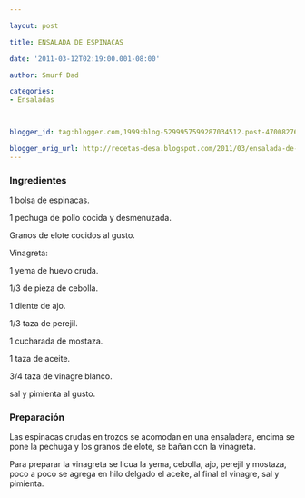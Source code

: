 ```yaml
---

layout: post

title: ENSALADA DE ESPINACAS

date: '2011-03-12T02:19:00.001-08:00'

author: Smurf Dad

categories:
- Ensaladas



blogger_id: tag:blogger.com,1999:blog-5299957599287034512.post-4700827618021866861

blogger_orig_url: http://recetas-desa.blogspot.com/2011/03/ensalada-de-espinacas.html
---
```


<h3>Ingredientes</h3>

1 bolsa de espinacas.

1 pechuga de pollo cocida y desmenuzada.

Granos de elote cocidos al gusto.

Vinagreta:

1 yema de huevo cruda.

1/3 de pieza de cebolla.

1 diente de ajo.

1/3 taza de perejil.

1 cucharada de mostaza.

1 taza de aceite.

3/4 taza de vinagre blanco.

sal y pimienta al gusto.

<h3>Preparación</h3>

Las espinacas crudas en trozos se acomodan en una ensaladera, encima se pone la pechuga y los granos de elote, se bañan con la vinagreta.

Para preparar la vinagreta se licua la yema, cebolla, ajo, perejil y mostaza, poco a poco se agrega en hilo delgado el aceite, al final el vinagre, sal y pimienta.